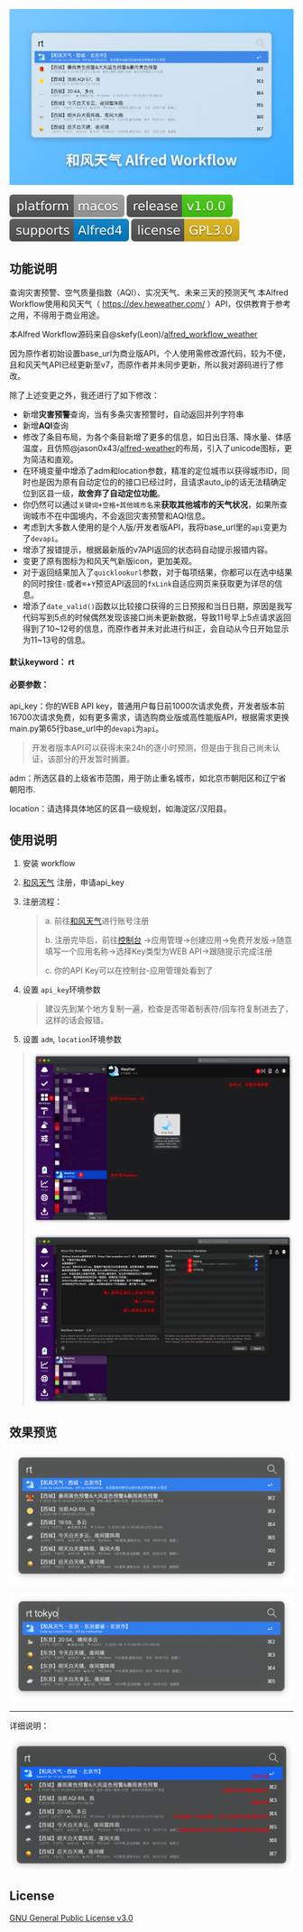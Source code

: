 ![header](./asset/Header.png)

![platorm](./asset/platform-macos-lightgrey.svg) ![release](./asset/release-v1.0.0-brightgreen.svg) ![supports](./asset/supports-Alfred4-informational.svg) ![license](./asset/license-GPL3.0-yellow.svg)

## 功能说明

查询灾害预警、空气质量指数（AQI）、实况天气、未来三天的预测天气
本Alfred Workflow使用和风天气（ https://dev.heweather.com/ ）API，仅供教育于参考之用，不得用于商业用途。

本Alfred Workflow源码来自@skefy(Leon)/[alfred_workflow_weather](https://github.com/skefy/alfred_workflow_weather)

因为原作者初始设置base_url为商业版API，个人使用需修改源代码，较为不便，且和风天气API已经更新至v7，而原作者并未同步更新，所以我对源码进行了修改。

除了上述变更之外，我还进行了如下修改：

* 新增**灾害预警**查询，当有多条灾害预警时，自动返回并列字符串
* 新增**AQI**查询
* 修改了条目布局，为各个条目新增了更多的信息，如日出日落、降水量、体感温度，且仿照@jason0x43/[alfred-weather](https://github.com/jason0x43/alfred-weather)的布局，引入了unicode图标，更为简洁和直观。
* 在环境变量中增添了adm和location参数，精准的定位城市以获得城市ID，同时也是因为原有自动定位的的接口已经过时，且请求auto_ip的话无法精确定位到区县一级，**故舍弃了自动定位功能**。
* 你仍然可以通过`关键词+空格+其他城市名`来**获取其他城市的天气状况**，如果所查询城市不在中国境内，不会返回灾害预警和AQI信息。
* 考虑到大多数人使用的是个人版/开发者版API，我将base_url里的`api`变更为了`devapi`。
* 增添了报错提示，根据最新版的v7API返回的状态码自动提示报错内容。
* 变更了原有图标为和风天气新版icon，更加美观。
* 对于返回结果加入了`quicklookurl`参数，对于每项结果，你都可以在选中结果的同时按住`⇧`或者`⌘`+`Y`预览API返回的`fxLink`自适应网页来获取更为详尽的信息。
* 增添了`date_valid()`函数以比较接口获得的三日预报和当日日期，原因是我写代码写到5点的时候偶然发现该接口尚未更新数据，导致11号早上5点请求返回得到了10~12号的信息，而原作者并未对此进行纠正，会自动从今日开始显示为11~13号的信息。

#### **默认keyword**： rt

#### **必要参数**：

api_key：你的WEB API key，普通用户每日前1000次请求免费，开发者版本前16700次请求免费，如有更多需求，请选购商业版或高性能版API，根据需求更换main.py第65行base_url中的`devapi`为`api`。

> 开发者版本API可以获得未来24h的逐小时预测，但是由于我自己尚未认证，该部分的开发暂时搁置。

adm：所选区县的上级省市范围，用于防止重名城市，如北京市朝阳区和辽宁省朝阳市.

location：请选择具体地区的区县一级规划，如海淀区/汉阳县。

## 使用说明

1. 安装 workflow

2. [和风天气](https://dev.heweather.com/docs/getting-started/) 注册，申请api_key

3. 注册流程：

   > a. 前往[和风天气](https://dev.heweather.com/docs/getting-started/)进行账号注册
   >
   > b. 注册完毕后，前往[控制台](https://console.heweather.com/#/console) →应用管理→创建应用→免费开发版→随意填写一个应用名称→选择Key类型为WEB API→跟随提示完成注册
   >
   > c. 你的API Key可以在控制台-应用管理处看到了

4. 设置 `api_key`环境参数

   > 建议先到某个地方复制一遍，检查是否带着制表符/回车符复制进去了，这样的话会报错。

5. 设置 `adm`, `location`环境参数

> ![](./asset/step-1.png)
>
> ![](./asset/step-2.png)

## 效果预览

![1](./asset/Arthals-HeWeather.png)

![2](./asset/Arthals-HeWeather2.png)

***

详细说明：

![](./asset/Arthals-HeWeather-explain.png)

## License

[GNU General Public License v3.0](https://github.com/zhuozhiyongde/Alfred_HeWeather_Workflow/blob/master/LICENSE)

